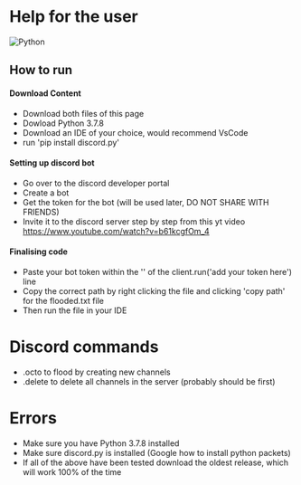 # Help for the user
![Python](https://img.shields.io/badge/python-v3.6+-blue.svg)

## **How to run**

#### **Download Content**
- Download both files of this page 
- Dowload Python 3.7.8
- Download an IDE of your choice, would recommend VsCode
- run 'pip install discord.py'

#### **Setting up discord bot**
- Go over to the discord developer portal
- Create a bot
- Get the token for the bot (will be used later, DO NOT SHARE WITH FRIENDS)
- Invite it to the discord server
step by step from this yt video
https://www.youtube.com/watch?v=b61kcgfOm_4

#### **Finalising code**
- Paste your bot token within the '' of the client.run('add your token here') line
- Copy the correct path by right clicking the file and clicking 'copy path' for the flooded.txt file 
- Then run the file in your IDE
      


# **Discord commands**
- .octo to flood by creating new channels
- .delete to delete all channels in the server (probably should be first)


# **Errors**
- Make sure you have Python 3.7.8 installed
- Make sure discord.py is installed (Google how to install python packets)
- If all of the above have been tested download the oldest release, which will work 100% of the time
